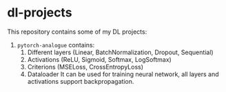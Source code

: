 # dl-projects

This repository contains some of my DL projects:
1. `pytorch-analogue` contains:
    1. Different layers (Linear, BatchNormalization, Dropout, Sequential)
    2. Activations (ReLU, Sigmoid, Softmax, LogSoftmax)
    3. Criterions (MSELoss, CrossEntropyLoss)
    4. Dataloader 
It can be used for training neural network, all layers and activations support backpropagation.
